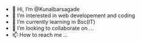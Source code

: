 - 👋 Hi, I’m @Kunalbarsagade
- 👀 I’m interested in web developement and coding
- 🌱 I’m currently learning in Bsc(IT)
- 💞️ I’m looking to collaborate on ...
- 📫 How to reach me ...

<!---
Kunalbarsagade/Kunalbarsagade is a ✨ special ✨ repository because its `README.md` (this file) appears on your GitHub profile.
You can click the Preview link to take a look at your changes.
--->
